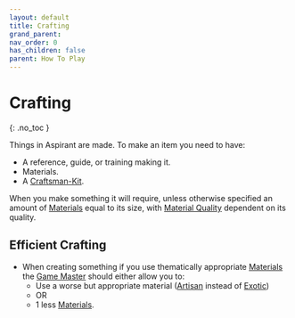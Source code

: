 ```yaml
---
layout: default
title: Crafting
grand_parent: 
nav_order: 0
has_children: false
parent: How To Play
---
```

# Crafting
{: .no_toc }

Things in Aspirant are made. To make an item you need to have:
* A reference, guide, or training making it.
* Materials.
* A [Craftsman-Kit](Game/Gear/Craftsman-Kit).

When you make something it will require, unless otherwise specified an amount of [Materials](Game/Materials) equal to its size, with [Material Quality](Game/Materials#Material%20Quality) dependent on its quality.

## Efficient Crafting
* When creating something if you use thematically appropriate [Materials](Game/Materials) the [Game Master](Game/Core/Terminology#Game%20Master) should either allow you to:
	* Use a worse but appropriate material ([Artisan](Game/Materials#Artisan) instead of [Exotic](Game/Materials#Exotic))
	* OR
	* 1 less [Materials](Game/Materials).